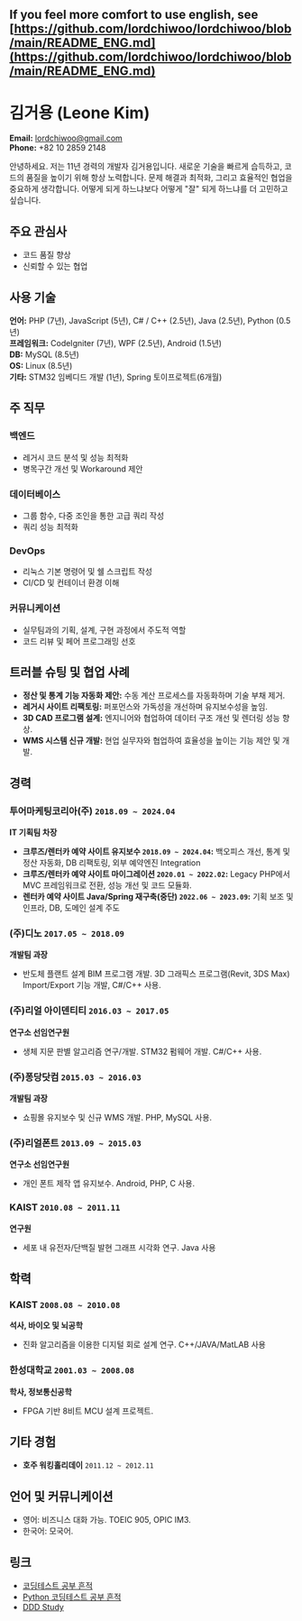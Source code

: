 ## If you feel more comfort to use english, see [https://github.com/lordchiwoo/lordchiwoo/blob/main/README_ENG.md](https://github.com/lordchiwoo/lordchiwoo/blob/main/README_ENG.md)

# 김거용 (Leone Kim)

**Email:** <lordchiwoo@gmail.com>  
**Phone:** +82 10 2859 2148

안녕하세요. 저는 11년 경력의 개발자 김거용입니다. 
새로운 기술을 빠르게 습득하고, 코드의 품질을 높이기 위해 항상 노력합니다. 
문제 해결과 최적화, 그리고 효율적인 협업을 중요하게 생각합니다. 
어떻게 되게 하느냐보다 어떻게 "잘" 되게 하느냐를 더 고민하고 싶습니다.

## 주요 관심사
- 코드 품질 향상
- 신뢰할 수 있는 협업

## 사용 기술
**언어:** PHP (7년), JavaScript (5년), C# / C++ (2.5년), Java (2.5년), Python (0.5년)  
**프레임워크:** CodeIgniter (7년), WPF (2.5년), Android (1.5년)  
**DB:** MySQL (8.5년)  
**OS:** Linux (8.5년)  
**기타:** STM32 임베디드 개발 (1년), Spring 토이프로젝트(6개월)

## 주 직무
### 백엔드
- 레거시 코드 분석 및 성능 최적화
- 병목구간 개선 및 Workaround 제안

### 데이터베이스
- 그룹 함수, 다중 조인을 통한 고급 쿼리 작성
- 쿼리 성능 최적화

### DevOps
- 리눅스 기본 명령어 및 쉘 스크립트 작성
- CI/CD 및 컨테이너 환경 이해

### 커뮤니케이션
- 실무팀과의 기획, 설계, 구현 과정에서 주도적 역할
- 코드 리뷰 및 페어 프로그래밍 선호

## 트러블 슈팅 및 협업 사례
- **정산 및 통계 기능 자동화 제안:** 수동 계산 프로세스를 자동화하며 기술 부채 제거.
- **레거시 사이트 리팩토링:** 퍼포먼스와 가독성을 개선하며 유지보수성을 높임.
- **3D CAD 프로그램 설계:** 엔지니어와 협업하여 데이터 구조 개선 및 렌더링 성능 향상.
- **WMS 시스템 신규 개발:** 현업 실무자와 협업하여 효율성을 높이는 기능 제안 및 개발.

## 경력

### **투어마케팅코리아(주)** `2018.09 ~ 2024.04`  
**IT 기획팀 차장**  
- **크루즈/렌터카 예약 사이트 유지보수 `2018.09 ~ 2024.04`:** 백오피스 개선, 통계 및 정산 자동화, DB 리팩토링, 외부 예약엔진 Integration
- **크루즈/렌터카 예약 사이트 마이그레이션 `2020.01 ~ 2022.02`:** Legacy PHP에서 MVC 프레임워크로 전환, 성능 개선 및 코드 모듈화.
- **렌터카 예약 사이트 Java/Spring 재구축(중단) `2022.06 ~ 2023.09`:** 기획 보조 및 인프라, DB, 도메인 설계 주도

### **(주)디노** `2017.05 ~ 2018.09`  
**개발팀 과장**  
- 반도체 플랜트 설계 BIM 프로그램 개발. 3D 그래픽스 프로그램(Revit, 3DS Max) Import/Export 기능 개발, C#/C++ 사용.

### **(주)리얼 아이덴티티** `2016.03 ~ 2017.05`  
**연구소 선임연구원**  
- 생체 지문 판별 알고리즘 연구/개발. STM32 펌웨어 개발. C#/C++ 사용.

### **(주)퐁당닷컴** `2015.03 ~ 2016.03`  
**개발팀 과장**  
- 쇼핑몰 유지보수 및 신규 WMS 개발. PHP, MySQL 사용.

### **(주)리얼폰트** `2013.09 ~ 2015.03`  
**연구소 선임연구원**  
- 개인 폰트 제작 앱 유지보수. Android, PHP, C 사용.

### **KAIST** `2010.08 ~ 2011.11`  
**연구원**  
- 세포 내 유전자/단백질 발현 그래프 시각화 연구. Java 사용

## 학력

### **KAIST** `2008.08 ~ 2010.08`  
**석사, 바이오 및 뇌공학**  
- 진화 알고리즘을 이용한 디지털 회로 설계 연구. C++/JAVA/MatLAB 사용

### **한성대학교** `2001.03 ~ 2008.08`  
**학사, 정보통신공학**  
- FPGA 기반 8비트 MCU 설계 프로젝트.

## 기타 경험
- **호주 워킹홀리데이** `2011.12 ~ 2012.11`

## 언어 및 커뮤니케이션
- 영어: 비즈니스 대화 가능. TOEIC 905, OPIC IM3.
- 한국어: 모국어.

## 링크
- [코딩테스트 공부 흔적](https://github.com/lordchiwoo/algo_programmers)  
- [Python 코딩테스트 공부 흔적](https://github.com/lordchiwoo/algorithm_python)  
- [DDD Study](https://github.com/lordchiwoo/study_ddd_202206)
